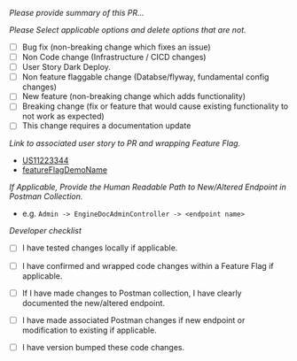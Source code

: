  _Please provide summary of this PR..._

_Please Select applicable options and delete options that are not._
- [ ] Bug fix (non-breaking change which fixes an issue)
- [ ] Non Code change (Infrastructure / CICD changes)
- [ ] User Story Dark Deploy.
- [ ] Non feature flaggable change (Databse/flyway, fundamental config changes)
- [ ] New feature (non-breaking change which adds functionality)
- [ ] Breaking change (fix or feature that would cause existing functionality to not work as expected)
- [ ] This change requires a documentation update

_Link to associated user story to PR and wrapping Feature Flag._
- [US11223344](https://rally1.rallydev.com/#/?detail=/userstory/634795477463&fdp=true)
- [featureFlagDemoName](https://github.build.ge.com/Portnostics/av-cp-techpubs-configuration/blob/94dd780442dbcd8a2da5d82eaaf3af1a001b07c7/application-dev.yaml#L8)

_If Applicable, Provide the Human Readable Path to New/Altered Endpoint in Postman Collection._
- e.g. `Admin -> EngineDocAdminController -> <endpoint name>`

_Developer checklist_
- [ ] I have tested changes locally if applicable.
- [ ] I have confirmed and wrapped code changes within a Feature Flag if applicable.
- [ ] If I have made changes to Postman collection, I have clearly documented the new/altered endpoint.
- [ ] I have made associated Postman changes if new endpoint or modification to existing if applicable.
- [ ] I have version bumped these code changes.


